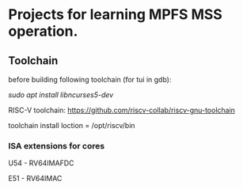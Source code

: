 # Projects for learning MPFS MSS operation.

## Toolchain ##
before building following toolchain (for tui in gdb):
    
*sudo apt install libncurses5-dev* 

RISC-V toolchain: https://github.com/riscv-collab/riscv-gnu-toolchain

toolchain install loction = /opt/riscv/bin

### ISA extensions for cores ###
U54 - RV64IMAFDC

E51 - RV64IMAC



